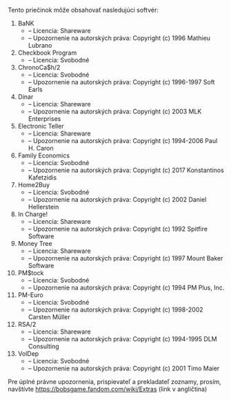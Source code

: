 Tento priečinok môže obsahovať nasledujúci softvér:

1. BaNK
   - – Licencia: Shareware
   - – Upozornenie na autorských práva: Copyright (c) 1996 Mathieu Lubrano
2. Checkbook Program
   - – Licencia: Svobodné
3. ChronoCa$h/2
   - – Licencia: Svobodné
   - – Upozornenie na autorských práva: Copyright (c) 1996-1997 Soft Earls
4. Dinar
   - – Licencia: Shareware
   - – Upozornenie na autorských práva: Copyright (c) 2003 MLK Enterprises
5. Electronic Teller
   - – Licencia: Shareware
   - – Upozornenie na autorských práva: Copyright (c) 1994-2006 Paul H. Caron
6. Family Economics
   - – Licencia: Svobodné
   - – Upozornenie na autorských práva: Copyright (c) 2017 Konstantinos Kafetzidis
7. Home2Buy
   - – Licencia: Svobodné
   - – Upozornenie na autorských práva: Copyright (c) 2002 Daniel Hellerstein
8. In Charge!
   - – Licencia: Shareware
   - – Upozornenie na autorských práva: Copyright (c) 1992 Spitfire Software
9. Money Tree
   - – Licencia: Shareware
   - – Upozornenie na autorských práva: Copyright (c) 1997 Mount Baker Software
10. PM$tock
    - – Licencia: Svobodné
    - – Upozornenie na autorských práva: Copyright (c) 1994 PM Plus, Inc.
11. PM-Euro
    - – Licencia: Svobodné
    - – Upozornenie na autorských práva: Copyright (c) 1998-2002 Carsten Müller
12. RSA/2
    - – Licencia: Shareware
    - – Upozornenie na autorských práva: Copyright (c) 1994-1995 DLM Consulting
13. VolDep
    - – Licencia: Svobodné
    - – Upozornenie na autorských práva: Copyright (c) 2001 Timo Maier

Pre úplné právne upozornenia, prispievateľ a prekladateľ zoznamy, prosím, navštívte https://bobsgame.fandom.com/wiki/Extras (link v angličtina)
